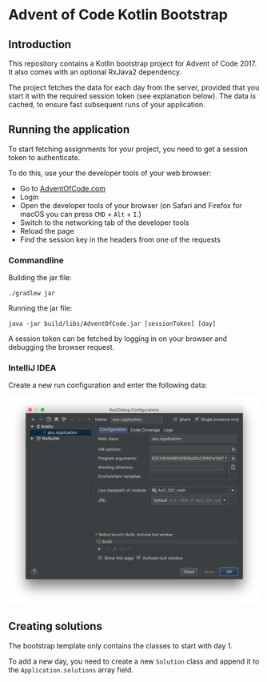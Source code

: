 # Advent of Code Kotlin Bootstrap

## Introduction

This repository contains a Kotlin bootstrap project for Advent of Code 2017. It also comes with an optional RxJava2 dependency.

The project fetches the data for each day from the server, provided that you start it with the required session token (see explanation below). The data is cached, to ensure fast subsequent runs of your application.

## Running the application

To start fetching assignments for your project, you need to get a session token to authenticate.

To do this, use your the developer tools of your web browser:

 - Go to [AdventOfCode.com](https://adventofcode.com)
 - Login
 - Open the developer tools of your browser (on Safari and Firefox for macOS you can press `CMD` + `Alt` + `I`.)
 - Switch to the networking tab of the developer tools
 - Reload the page
 - Find the session key in the headers from one of the requests

### Commandline

Building the jar file:

```
./gradlew jar
```

Running the jar file:

```
java -jar build/libs/AdventOfCode.jar [sessionToken] [day]
```

A session token can be fetched by logging in on your browser and debugging the browser request.

### IntelliJ IDEA

Create a new run configuration and enter the following data:

![screenshot](docs/intellij_application_dialog.png)

## Creating solutions

The bootstrap template only contains the classes to start with day 1.

To add a new day, you need to create a new `Solution` class and append it to the `Application.solutions` array field.

